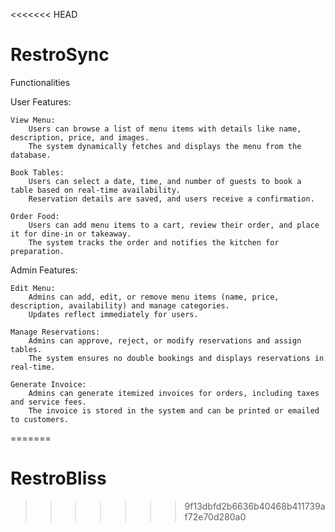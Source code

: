 <<<<<<< HEAD
# RestroSync

Functionalities

User Features:

    View Menu:
        Users can browse a list of menu items with details like name, description, price, and images.
        The system dynamically fetches and displays the menu from the database.

    Book Tables:
        Users can select a date, time, and number of guests to book a table based on real-time availability.
        Reservation details are saved, and users receive a confirmation.

    Order Food:
        Users can add menu items to a cart, review their order, and place it for dine-in or takeaway.
        The system tracks the order and notifies the kitchen for preparation.

Admin Features:

    Edit Menu:
        Admins can add, edit, or remove menu items (name, price, description, availability) and manage categories.
        Updates reflect immediately for users.

    Manage Reservations:
        Admins can approve, reject, or modify reservations and assign tables.
        The system ensures no double bookings and displays reservations in real-time.

    Generate Invoice:
        Admins can generate itemized invoices for orders, including taxes and service fees.
        The invoice is stored in the system and can be printed or emailed to customers.
=======
# RestroBliss
>>>>>>> 9f13dbfd2b6636b40468b411739af72e70d280a0
